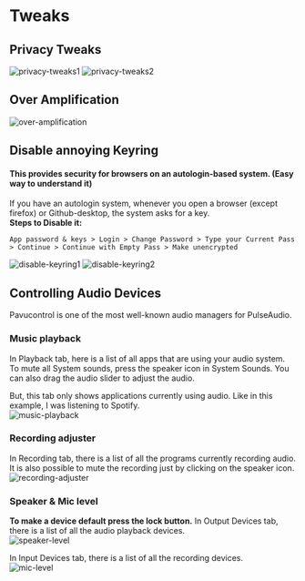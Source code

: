# Tweaks

## Privacy Tweaks

![privacy-tweaks1](https://i.imgur.com/RNgA0vI.png)
![privacy-tweaks2](https://i.imgur.com/Aj3OupA.png)

## Over Amplification

![over-amplification](https://i.imgur.com/AIvJc4i.png)

## Disable annoying Keyring

#### This provides security for browsers on an autologin-based system. (Easy way to understand it)

If you have an autologin system, whenever you open a browser (except firefox) or Github-desktop, the system asks for a key.  
**Steps to Disable it:**

```
App password & keys > Login > Change Password > Type your Current Pass > Continue > Continue with Empty Pass > Make unencrypted
```

![disable-keyring1](https://i.imgur.com/vvbqR7b.png)
![disable-keyring2](https://i.imgur.com/lzxb68t.png)

## Controlling Audio Devices

Pavucontrol is one of the most well-known audio managers for PulseAudio.

### Music playback

In Playback tab, here is a list of all apps that are using your audio system. To mute all System sounds, press the speaker icon in System Sounds. You can also drag the audio slider to adjust the audio.

But, this tab only shows applications currently using audio. Like in this example, I was listening to Spotify.  
![music-playback](https://i.imgur.com/nI1snJV.png)

### Recording adjuster

In Recording tab, there is a list of all the programs currently recording audio. It is also possible to mute the recording just by clicking on the speaker icon.  
![recording-adjuster](https://i.imgur.com/zR8otA3.png)

### Speaker & Mic level

**To make a device default press the lock button.**
In Output Devices tab, there is a list of all the audio playback devices.  
![speaker-level](https://i.imgur.com/n3cAra1.png)

In Input Devices tab, there is a list of all the recording devices.  
![mic-level](https://i.imgur.com/0zPqxSU.png)
